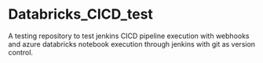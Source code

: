 # Databricks_CICD_test
A testing repository to test jenkins CICD pipeline execution with webhooks and azure databricks notebook execution through jenkins with git as version control.

